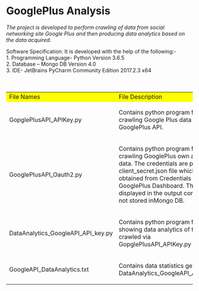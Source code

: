 <h1 bgcolor='grey'> GooglePlus Analysis</h1>
<p><i>The project is developed to perform crawling of data from social networking site  Google Plus and then producing data analytics based on the data acquired.</i></p>
Software Specification: </b>
It is developed with the help of the following:-</br>
1. Programming Language- Python Version 3.6.5</br>
2. Database – Mongo DB Version 4.0</br>
3. IDE- JetBrains PyCharm Community Edition 2017.2.3 x64 </br>
</br>
</br>
<table> 
  <tr>
    <td bgcolor="yellow"> File Names</td>
    <td bgcolor='yellow'> File Description</td>
  </tr>
  <tr>
    <td >GopglePlusAPI_APIKey.py </td>
    <td ><p>Contains python program for crawling Google Plus data via GooglePlus API. </p></td>
  </tr>
  <tr>
    <td >GooglePlusAPI_Oauth2.py </td>
    <td ><p>Contains python program for crawling GooglePlus own account data. The credentials are present in client_secret.json file which is obtained from Credentials tab of GooglePlus Dashboard. This is only displayed in the output console and not stored inMongo DB. </p></td>
  </tr>
  <tr>
    <td >DataAnalytics_GoogleAPI_API_key.py </td>
    <td ><p>Contains python program for showing data analytics of the data crawled via GopglePlusAPI_APIKey.py program.</p></td>
  </tr>
  <tr>
    <td > GoogleAPI_DataAnalytics.txt </td>
    <td ><p>Contains data statistics generated by DataAnalytics_GoogleAPI_API_key.py</p></td>
  </tr>
</table>
